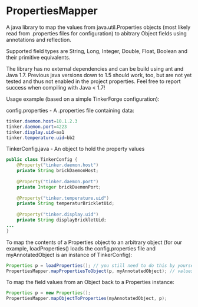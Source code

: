 PropertiesMapper
==============

A java library to map the values from java.util.Properties objects (most likely read from .properties files for configuration) to abitrary Object fields using annotations and reflection.

Supported field types are String, Long, Integer, Double, Float, Boolean and their primitive equivalents.

The library has no external dependencies and can be build using ant and Java 1.7. Previous java versions down to 1.5 should work, too, but are not yet tested and thus not enabled in the project properties. Feel free to report success when compiling with Java < 1.7!

Usage example (based on a simple TinkerForge configuration):

config.properties - A .properties file containing data:
```java
tinker.daemon.host=10.1.2.3
tinker.daemon.port=4223
tinker.display.uid=aa1
tinker.temperature.uid=bb2
```

TinkerConfig.java - An object to hold the property values
```java
public class TinkerConfig {
    @Property("tinker.daemon.host")
    private String brickDaemonHost;
    
    @Property("tinker.daemon.port")
    private Integer brickDaemonPort;
    
    @Property("tinker.temperature.uid")
    private String temperaturBrickletUid;
    
    @Property("tinker.display.uid")
    private String displayBrickletUid;
...
}
```

To map the contents of a Properties object to an arbitrary object (for our example, loadProperties() loads the config.properties file and myAnnotatedObject is an instance of TinkerConfig):
```java
Properties p = loadProperties(); // you still need to do this by yourself, don't care where the properties come from
PropertiesMapper.mapPropertiesToObject(p, myAnnotatedObject); // values from the p are written to myConfigObject based on the @Property annotations
```

To map the field values from an Object back to a Properties instance:

```java
Properties p = new Properties();
PropertiesMapper.mapObjectToProperties(myAnnotatedObject, p);
```

